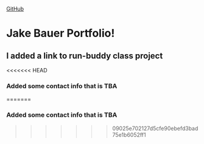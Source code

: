 [GitHub](https://github.com/Rolo2121/Portfolio.git)
# Jake Bauer Portfolio!
## I added a link to run-buddy class project
<<<<<<< HEAD
### Added some contact info that is TBA
=======
### Added some contact info that is TBA
>>>>>>> 09025e702127d5cfe90ebefd3bad75e1b6052ff1
